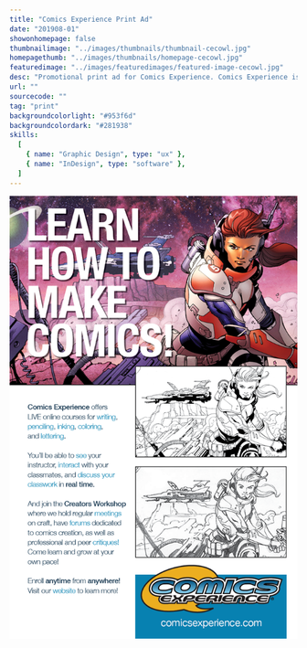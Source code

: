 ```yaml
---
title: "Comics Experience Print Ad"
date: "201908-01"
showonhomepage: false
thumbnailimage: "../images/thumbnails/thumbnail-cecowl.jpg"
homepagethumb: "../images/thumbnails/homepage-cecowl.jpg"
featuredimage: "../images/featuredimages/featured-image-cecowl.jpg"
desc: "Promotional print ad for Comics Experience. Comics Experience is all about learning how to make comics, and fortunately I had some terrific art assets available to me that showed various stages of putting a comic panel together, from pencils to inks to colors. I decided to start with the finished, colored art, making it big and bold and the centerpiece of the ad. Then I showed the process of inks and pencils, in comic panel format, overlapping the main image to give the ad a sense of dimension. In addition to the beautiful art, I wanted a big headline to attract the eye and immediately tell the reader what the ad was about. “Learn How To Make Comics” sums up Comics Experience very succinctly. My goal was that even a quick scan of the ad would get the point across. This ad appeared in issue #1 of C.O.W.L. from Image Comics."
url: ""
sourcecode: ""
tag: "print"
backgroundcolorlight: "#953f6d"
backgroundcolordark: "#281938"
skills:
  [
    { name: "Graphic Design", type: "ux" },
    { name: "InDesign", type: "software" },
  ]
---
```


![alt text](../images/print/CE_COWL_ad.png "CE Ad")
